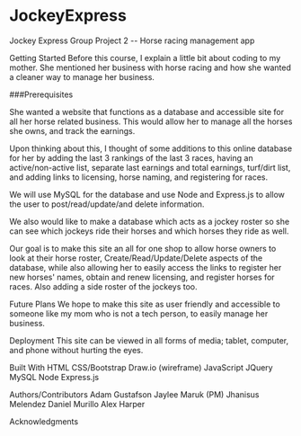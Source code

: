 # JockeyExpress
Jockey Express
Group Project 2
-- Horse racing management app

Getting Started
Before this course, I explain a little bit about coding to my mother. She mentioned her business with horse racing and how she wanted a cleaner way to manage her business. 

###Prerequisites

She wanted a website that functions as a database and accessible site for all her horse related business. This would allow her to manage all the horses she owns, and track the earnings.

Upon thinking about this, I thought of some additions to this online database for her by adding the last 3 rankings of the last 3 races, having an active/non-active list, separate last earnings and total earnings, turf/dirt list, and adding links to licensing, horse naming, and registering for races.

We will use MySQL for the database and use Node and Express.js to allow the user to post/read/update/and delete information. 

We also would like to make a database which acts as a jockey roster so she can see which jockeys ride their horses and which horses they ride as well. 

Our goal is to make this site an all for one shop to allow horse owners to look at their horse roster, Create/Read/Update/Delete aspects of the database, while also allowing her to easily access the links to register her new horses' names, obtain and renew licensing, and register horses for races. Also adding a side roster of the jockeys too.

Future Plans
We hope to make this site as user friendly and accessible to someone like my mom who is not a tech person, to easily manage her business. 

Deployment
This site can be viewed in all forms of media; tablet, computer, and phone without hurting the eyes.

Built With
HTML
CSS/Bootstrap
Draw.io (wireframe)
JavaScript
JQuery
MySQL
Node
Express.js

Authors/Contributors
Adam Gustafson
Jaylee Maruk (PM)
Jhanisus Melendez
Daniel Murillo
Alex Harper

Acknowledgments
